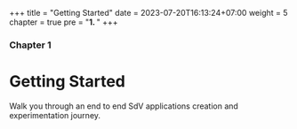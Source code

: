 +++
title = "Getting Started"
date = 2023-07-20T16:13:24+07:00
weight = 5
chapter = true
pre = "<b>1. </b>"
+++

### Chapter 1

# Getting Started

Walk you through an end to end SdV applications creation and experimentation journey.

